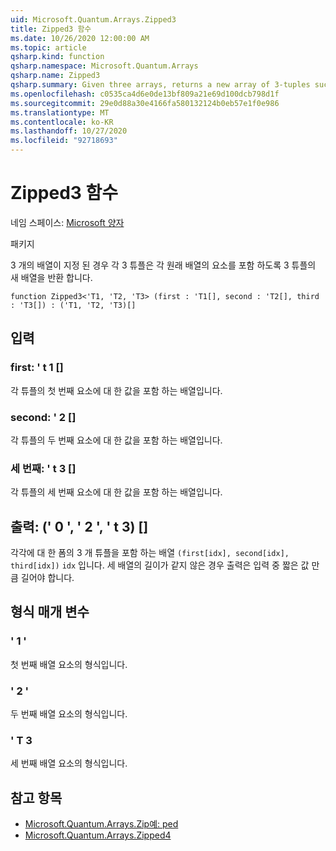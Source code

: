 ```yaml
---
uid: Microsoft.Quantum.Arrays.Zipped3
title: Zipped3 함수
ms.date: 10/26/2020 12:00:00 AM
ms.topic: article
qsharp.kind: function
qsharp.namespace: Microsoft.Quantum.Arrays
qsharp.name: Zipped3
qsharp.summary: Given three arrays, returns a new array of 3-tuples such that each 3-tuple contains an element from each original array.
ms.openlocfilehash: c0535ca4d6e0de13bf809a21e69d100dcb798d1f
ms.sourcegitcommit: 29e0d88a30e4166fa580132124b0eb57e1f0e986
ms.translationtype: MT
ms.contentlocale: ko-KR
ms.lasthandoff: 10/27/2020
ms.locfileid: "92718693"
---
```

# <a name="zipped3-function"></a>Zipped3 함수

네임 스페이스: [Microsoft 양자](xref:Microsoft.Quantum.Arrays)

패키지 [](https://nuget.org/packages/)


3 개의 배열이 지정 된 경우 각 3 튜플은 각 원래 배열의 요소를 포함 하도록 3 튜플의 새 배열을 반환 합니다.

```qsharp
function Zipped3<'T1, 'T2, 'T3> (first : 'T1[], second : 'T2[], third : 'T3[]) : ('T1, 'T2, 'T3)[]
```


## <a name="input"></a>입력

### <a name="first--t1"></a>first: ' t 1 []

각 튜플의 첫 번째 요소에 대 한 값을 포함 하는 배열입니다.


### <a name="second--t2"></a>second: ' 2 []

각 튜플의 두 번째 요소에 대 한 값을 포함 하는 배열입니다.


### <a name="third--t3"></a>세 번째: ' t 3 []

각 튜플의 세 번째 요소에 대 한 값을 포함 하는 배열입니다.



## <a name="output--t1t2t3"></a>출력: (' 0 ', ' 2 ', ' t 3) []

각각에 대 한 폼의 3 개 튜플을 포함 하는 배열 `(first[idx], second[idx], third[idx])` `idx` 입니다. 세 배열의 길이가 같지 않은 경우 출력은 입력 중 짧은 값 만큼 길어야 합니다.

## <a name="type-parameters"></a>형식 매개 변수

### <a name="t1"></a>' 1 '

첫 번째 배열 요소의 형식입니다.
### <a name="t2"></a>' 2 '

두 번째 배열 요소의 형식입니다.
### <a name="t3"></a>' T 3

세 번째 배열 요소의 형식입니다.

## <a name="see-also"></a>참고 항목

- [Microsoft.Quantum.Arrays.Zip예: ped](xref:Microsoft.Quantum.Arrays.Zipped)
- [Microsoft.Quantum.Arrays.Zipped4](xref:Microsoft.Quantum.Arrays.Zipped4)